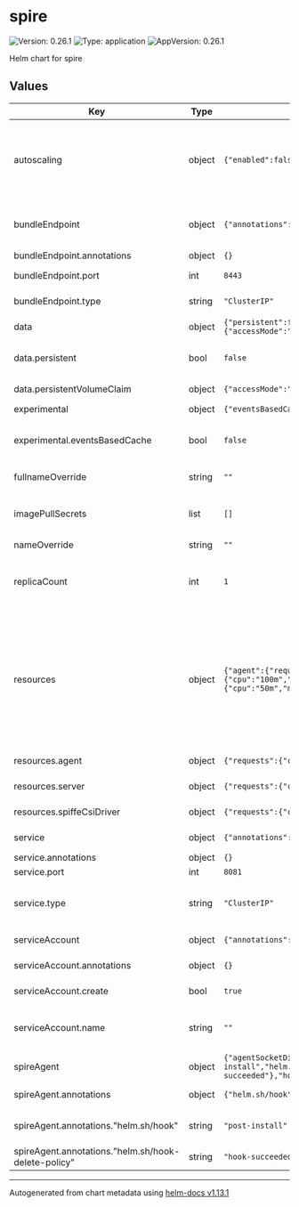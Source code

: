 # spire

![Version: 0.26.1](https://img.shields.io/badge/Version-0.26.1-informational?style=flat-square) ![Type: application](https://img.shields.io/badge/Type-application-informational?style=flat-square) ![AppVersion: 0.26.1](https://img.shields.io/badge/AppVersion-0.26.1-informational?style=flat-square)

Helm chart for spire

## Values

| Key | Type | Default | Description |
|-----|------|---------|-------------|
| autoscaling | object | `{"enabled":false,"maxReplicas":100,"minReplicas":1,"targetCPUUtilizationPercentage":80}` | Autoscaling settings. Note that for autoscaling to work, you need to have a proper setup for the SPIRE Server database. Check out the official documentation for more information: https://spiffe.io/docs/latest/setup/ |
| bundleEndpoint | object | `{"annotations":{},"port":8443,"type":"ClusterIP"}` | Service details for the SPIRE Server Bundle Endpoint. The bundle endpoint is typically used for federating  |
| bundleEndpoint.annotations | object | `{}` | Additional Service annotations. |
| bundleEndpoint.port | int | `8443` | The port that the bundle endpoint serves. |
| bundleEndpoint.type | string | `"ClusterIP"` | Valid values are: ClusterIP, NodePort, LoadBalancer |
| data | object | `{"persistent":false,"persistentVolumeClaim":{"accessMode":"ReadWriteOnce","size":"1Gi","storageClass":""}}` | Persistence settings for the SPIRE Server. |
| data.persistent | bool | `false` | Persistence is disabled by default. You are recommended to provide a persistent volume. |
| data.persistentVolumeClaim | object | `{"accessMode":"ReadWriteOnce","size":"1Gi","storageClass":""}` | Define the PVC if `persistent` is true. |
| experimental | object | `{"eventsBasedCache":false}` | Experimental settings. |
| experimental.eventsBasedCache | bool | `false` | eventsBasedCache is known to significantly improve SPIRE Server performance. It is set to `false` by default, just in case. |
| fullnameOverride | string | `""` | The fullname override of the chart. |
| imagePullSecrets | list | `[]` | Override it with an image pull secret that you need as follows: imagePullSecrets:  - name: my-registry-secret |
| nameOverride | string | `""` | The name override of the chart. |
| replicaCount | int | `1` | replicaCount SPIRE server currently runs with a sqlite database. Scaling to multiple instances will not work until we use an external database. |
| resources | object | `{"agent":{"requests":{"cpu":"50m","memory":"512Mi"}},"server":{"requests":{"cpu":"100m","memory":"1Gi"}},"spiffeCsiDriver":{"requests":{"cpu":"50m","memory":"128Mi"}}}` | These are the default resources suitable for a moderate SPIRE usage. Of course, it's best to do your own benchmarks and update these requests and limits to your production needs accordingly. That being said, as a rule of thumb, do not limit the CPU request on SPIRE Agent and SPIRE server. It's best to let them leverage the available excess CPU, if available. |
| resources.agent | object | `{"requests":{"cpu":"50m","memory":"512Mi"}}` | SPIRE Agent resource requests and limits. |
| resources.server | object | `{"requests":{"cpu":"100m","memory":"1Gi"}}` | SPIRE Server resource requests and limits. |
| resources.spiffeCsiDriver | object | `{"requests":{"cpu":"50m","memory":"128Mi"}}` | SPIFFE CSI Driver resource requests and limits. |
| service | object | `{"annotations":{},"port":8081,"type":"ClusterIP"}` | Service details for the SPIRE Server. |
| service.annotations | object | `{}` | Additional Service annotations. |
| service.port | int | `8081` | Service port. |
| service.type | string | `"ClusterIP"` | Service type. Possible values are: ClusterIP, NodePort, LoadBalancer. Defaults to `ClusterIP`. |
| serviceAccount | object | `{"annotations":{},"create":true,"name":""}` | Service Account details for the SPIRE Server. |
| serviceAccount.annotations | object | `{}` | Annotations to add to the service account |
| serviceAccount.create | bool | `true` | Specifies whether a service account should be created |
| serviceAccount.name | string | `""` | The name of the service account to use. If not set and create is true, a name is generated using the fullname template. |
| spireAgent | object | `{"agentSocketDir":"/tmp/spire-agent/public","annotations":{"helm.sh/hook":"post-install","helm.sh/hook-delete-policy":"hook-succeeded"},"hostSocketDir":"/var/run/spire/sockets","socketName":"spire-agent.sock"}` | SPIRE Agent settings. |
| spireAgent.annotations | object | `{"helm.sh/hook":"post-install","helm.sh/hook-delete-policy":"hook-succeeded"}` | Annotations to add to the SPIRE Agent pod. |
| spireAgent.annotations."helm.sh/hook" | string | `"post-install"` | Define a helm hook to make spire-agent daemonSet deploy after spire-server statefulSet. |
| spireAgent.annotations."helm.sh/hook-delete-policy" | string | `"hook-succeeded"` | Define the policy to delete the hook after it has succeeded. |

----------------------------------------------
Autogenerated from chart metadata using [helm-docs v1.13.1](https://github.com/norwoodj/helm-docs/releases/v1.13.1)
